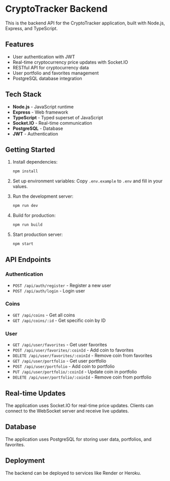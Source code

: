 # CryptoTracker Backend

This is the backend API for the CryptoTracker application, built with Node.js, Express, and TypeScript.

## Features

- User authentication with JWT
- Real-time cryptocurrency price updates with Socket.IO
- RESTful API for cryptocurrency data
- User portfolio and favorites management
- PostgreSQL database integration

## Tech Stack

- **Node.js** - JavaScript runtime
- **Express** - Web framework
- **TypeScript** - Typed superset of JavaScript
- **Socket.IO** - Real-time communication
- **PostgreSQL** - Database
- **JWT** - Authentication

## Getting Started

1. Install dependencies:
   ```bash
   npm install
   ```

2. Set up environment variables:
   Copy `.env.example` to `.env` and fill in your values.

3. Run the development server:
   ```bash
   npm run dev
   ```

4. Build for production:
   ```bash
   npm run build
   ```

5. Start production server:
   ```bash
   npm start
   ```

## API Endpoints

### Authentication
- `POST /api/auth/register` - Register a new user
- `POST /api/auth/login` - Login user

### Coins
- `GET /api/coins` - Get all coins
- `GET /api/coins/:id` - Get specific coin by ID

### User
- `GET /api/user/favorites` - Get user favorites
- `POST /api/user/favorites/:coinId` - Add coin to favorites
- `DELETE /api/user/favorites/:coinId` - Remove coin from favorites
- `GET /api/user/portfolio` - Get user portfolio
- `POST /api/user/portfolio` - Add coin to portfolio
- `PUT /api/user/portfolio/:coinId` - Update coin in portfolio
- `DELETE /api/user/portfolio/:coinId` - Remove coin from portfolio

## Real-time Updates

The application uses Socket.IO for real-time price updates. Clients can connect to the WebSocket server and receive live updates.

## Database

The application uses PostgreSQL for storing user data, portfolios, and favorites.

## Deployment

The backend can be deployed to services like Render or Heroku.